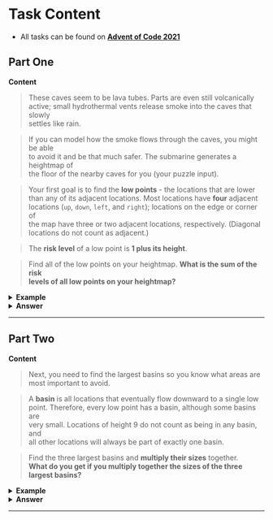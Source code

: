 # Task Content
 - All tasks can be found on **[Advent of Code 2021](https://adventofcode.com/2021)** 
 
## Part One

**Content**

> These caves seem to be lava tubes. Parts are even still volcanically  
> active; small hydrothermal vents release smoke into the caves that slowly  
> settles like rain.

> If you can model how the smoke flows through the caves, you might be able  
> to avoid it and be that much safer. The submarine generates a heightmap of  
> the floor of the nearby caves for you (your puzzle input).

> Your first goal is to find the **low points** - the locations that are lower  
> than any of its adjacent locations. Most locations have **four** adjacent  
> locations (`up`, `down`, `left`, and `right`); locations on the edge or corner of  
> the map have three or two adjacent locations, respectively. (Diagonal  
> locations do not count as adjacent.)

> The **risk level** of a low point is **1 plus its height**.

> Find all of the low points on your heightmap. **What is the sum of the risk  
> levels of all low points on your heightmap?**


<details>
  <summary><strong> Example </strong></summary>
  
<pre>
2199943210
3987894921
9856789892
8767896789
9899965678
</pre>

Each number corresponds to the height of a particular location, where `9`
is the highest and `0` is the lowest a location can be.

In the above example, there are four low points, all highlighted: two are in   
the first row (a `1` and a `0`), one is in the third row (a `5`), and one is in   
the bottom row (also a `5`). All other locations on the heightmap have some  
lower adjacent location, and so are not low points.  

The risk levels of the low points are `2`, `1`, `6`, and `6`.   
The sum of the risk levels of all low points in the heightmap is therefore `15`.  

</details>

<details>
  <summary><strong> Answer </strong></summary>
  <div align="right">
    
   My puzzle answer was: **`468`**
    
  </div>
</details> 

___

## Part Two

**Content**
> Next, you need to find the largest basins so you know what areas are  
> most important to avoid.

> A **basin** is all locations that eventually flow downward to a single low  
> point. Therefore, every low point has a basin, although some basins are  
> very small. Locations of height 9 do not count as being in any basin, and  
> all other locations will always be part of exactly one basin.  

> Find the three largest basins and **multiply their sizes** together.  
> **What do you get if you multiply together the sizes of the three largest basins?**

<details>
  <summary><strong> Example </strong></summary>
  
<pre>
2199943210
3987894921
9856789892
8767896789
9899965678
</pre>

In the above example:
  
- The top-left basin, size `3`
- The top-right basin, size `9`
- The middle basin, size `14`
- The bottom-right basin, size `9`
  
And the answer here would be `9` * `14` * `9` = `1134`. 

  
</details>

<details>
  <summary><strong> Answer </strong></summary>
  <div align="right">
    
   My puzzle answer was: **`1280496`**
    
  </div>
</details> 

___

<br />
